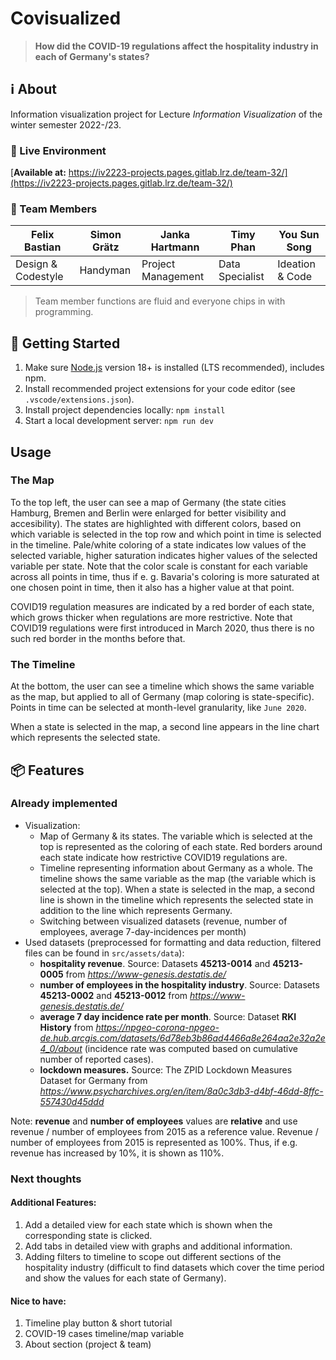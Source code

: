 # **Covi**sualize**d**
> **How did the COVID-19 regulations affect the hospitality industry in each of Germany's states?**

## ℹ️ About
Information visualization project for Lecture *Information Visualization* of the winter semester 2022-/23.

### 🚀 Live Environment
[**Available at:** https://iv2223-projects.pages.gitlab.lrz.de/team-32/](https://iv2223-projects.pages.gitlab.lrz.de/team-32/)

### 👥 Team Members
| Felix Bastian | Simon Grätz | Janka Hartmann | Timy Phan | You Sun Song |
|---|---|---|---|---|
| Design & Codestyle | Handyman | Project Management | Data Specialist | Ideation & Code |

> Team member functions are fluid and everyone chips in with programming.

## 🛫 Getting Started
1. Make sure [Node.js](https://nodejs.org/) version 18+ is installed (LTS recommended), includes npm.
2. Install recommended project extensions for your code editor (see `.vscode/extensions.json`).
3. Install project dependencies locally: `npm install`
4. Start a local development server: `npm run dev`

## Usage

### The Map

To the top left, the user can see a map of Germany (the state cities Hamburg, Bremen and Berlin were enlarged for better visibility and accesibility). The states are highlighted with different colors, based on which variable is selected in the top row and which point in time is selected in the timeline. Pale/white coloring of a state indicates low values of the selected variable, higher saturation indicates higher values of the selected variable per state. Note that the color scale is constant for each variable across all points in time, thus if e. g. Bavaria's coloring is more saturated at one chosen point in time, then it also has a higher value at that point.

COVID19 regulation measures are indicated by a red border of each state, which grows thicker when regulations are more restrictive. Note that COVID19 regulations were first introduced in March 2020, thus there is no such red border in the months before that.

### The Timeline

At the bottom, the user can see a timeline which shows the same variable as the map, but applied to all of Germany (map coloring is state-specific). Points in time can be selected at month-level granularity, like `June 2020`.

When a state is selected in the map, a second line appears in the line chart which represents the selected state. 

## 📦 Features
### Already implemented
- Visualization:
  - Map of Germany & its states. The variable which is selected at the top is represented as the coloring of each state. Red borders around each state indicate how restrictive COVID19 regulations are.
  - Timeline representing information about Germany as a whole. The timeline shows the same variable as the map (the variable which is selected at the top). When a state is selected in the map, a second line is shown in the timeline which represents the selected state in addition to the line which represents Germany.
  - Switching between visualized datasets (revenue, number of employees, average 7-day-incidences per month)
- Used datasets (preprocessed for formatting and data reduction, filtered files can be found in `src/assets/data`):
  - __hospitality revenue__. Source: Datasets __45213-0014__ and __45213-0005__ from *https://www-genesis.destatis.de/*
  - __number of employees in the hospitality industry__. Source: Datasets __45213-0002__ and __45213-0012__ from *https://www-genesis.destatis.de/*
  - __average 7 day incidence rate per month__. Source: Dataset __RKI History__ from *https://npgeo-corona-npgeo-de.hub.arcgis.com/datasets/6d78eb3b86ad4466a8e264aa2e32a2e4_0/about* (incidence rate was computed based on cumulative number of reported cases).
  - __lockdown measures.__ Source: The ZPID Lockdown Measures Dataset for Germany from *https://www.psycharchives.org/en/item/8a0c3db3-d4bf-46dd-8ffc-557430d45ddd*

Note: __revenue__ and __number of employees__ values are __relative__ and use revenue / number of employees from 2015 as a reference value. Revenue / number of employees from 2015 is represented as 100%. Thus, if e.g. revenue has increased by 10%, it is shown as 110%.

### Next thoughts

#### Additional Features:
1. Add a detailed view for each state which is shown when the corresponding state is clicked.
2. Add tabs in detailed view with graphs and additional information.
3. Adding filters to timeline to scope out different sections of the hospitality industry (difficult to find datasets which cover the time period and show the values for each state of Germany).

#### Nice to have:
1. Timeline play button & short tutorial
2. COVID-19 cases timeline/map variable
3. About section (project & team)
